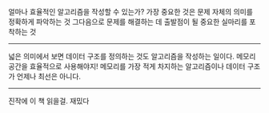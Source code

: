 얼마나 효율적인 알고리즘을 작성할 수 있는가?
가장 중요한 것은 문제 자체의 의미를 정확하게 파악하는 것
그다음으로 문제를 해결하는 데 출발점이 될 중요한 실마리를 포착하는 것

---

넓은 의미에서 보면 데이터 구조를 정의하는 것도 알고리즘을 작성하는 일이다.
메모리 공간을 효율적으로 사용해야지!
메모리를 가장 적게 차지하는 알고리즘이나 데이터 구조가 언제나 최선은 아니다.

---

진작에 이 책 읽을걸. 재밌다
